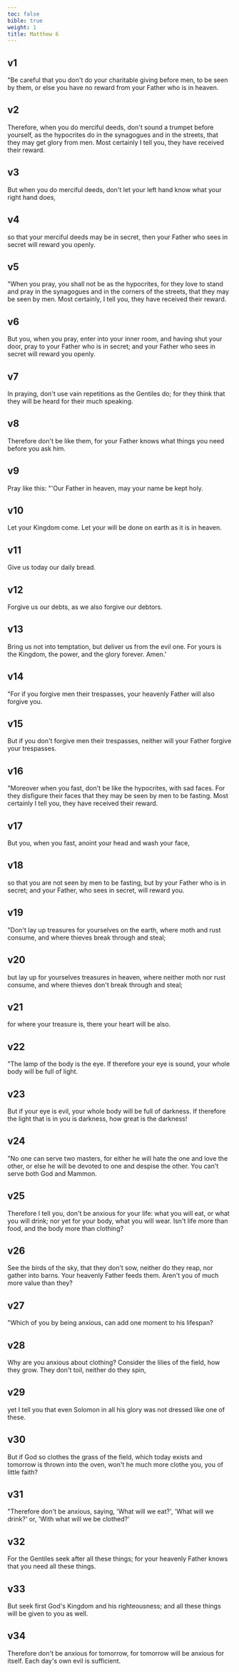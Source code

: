 ```yaml
---
toc: false
bible: true
weight: 1
title: Matthew 6
---
```




## v1 
"Be careful that you don't do your charitable giving before men, to be seen by them, or else you have no reward from your Father who is in heaven. 

## v2 
Therefore, when you do merciful deeds, don't sound a trumpet before yourself, as the hypocrites do in the synagogues and in the streets, that they may get glory from men. Most certainly I tell you, they have received their reward. 

## v3 
But when you do merciful deeds, don't let your left hand know what your right hand does, 

## v4 
so that your merciful deeds may be in secret, then your Father who sees in secret will reward you openly. 

## v5 
"When you pray, you shall not be as the hypocrites, for they love to stand and pray in the synagogues and in the corners of the streets, that they may be seen by men. Most certainly, I tell you, they have received their reward. 

## v6 
But you, when you pray, enter into your inner room, and having shut your door, pray to your Father who is in secret; and your Father who sees in secret will reward you openly. 

## v7 
In praying, don't use vain repetitions as the Gentiles do; for they think that they will be heard for their much speaking. 

## v8 
Therefore don't be like them, for your Father knows what things you need before you ask him. 

## v9 
Pray like this: "'Our Father in heaven, may your name be kept holy. 

## v10 
Let your Kingdom come. Let your will be done on earth as it is in heaven. 

## v11 
Give us today our daily bread. 

## v12 
Forgive us our debts, as we also forgive our debtors. 

## v13 
Bring us not into temptation, but deliver us from the evil one. For yours is the Kingdom, the power, and the glory forever. Amen.' 

## v14 
"For if you forgive men their trespasses, your heavenly Father will also forgive you. 

## v15 
But if you don't forgive men their trespasses, neither will your Father forgive your trespasses. 

## v16 
"Moreover when you fast, don't be like the hypocrites, with sad faces. For they disfigure their faces that they may be seen by men to be fasting. Most certainly I tell you, they have received their reward. 

## v17 
But you, when you fast, anoint your head and wash your face, 

## v18 
so that you are not seen by men to be fasting, but by your Father who is in secret; and your Father, who sees in secret, will reward you. 

## v19 
"Don't lay up treasures for yourselves on the earth, where moth and rust consume, and where thieves break through and steal; 

## v20 
but lay up for yourselves treasures in heaven, where neither moth nor rust consume, and where thieves don't break through and steal; 

## v21 
for where your treasure is, there your heart will be also. 

## v22 
"The lamp of the body is the eye. If therefore your eye is sound, your whole body will be full of light. 

## v23 
But if your eye is evil, your whole body will be full of darkness. If therefore the light that is in you is darkness, how great is the darkness! 

## v24 
"No one can serve two masters, for either he will hate the one and love the other, or else he will be devoted to one and despise the other. You can't serve both God and Mammon. 

## v25 
Therefore I tell you, don't be anxious for your life: what you will eat, or what you will drink; nor yet for your body, what you will wear. Isn't life more than food, and the body more than clothing? 

## v26 
See the birds of the sky, that they don't sow, neither do they reap, nor gather into barns. Your heavenly Father feeds them. Aren't you of much more value than they? 

## v27 
"Which of you by being anxious, can add one moment to his lifespan? 

## v28 
Why are you anxious about clothing? Consider the lilies of the field, how they grow. They don't toil, neither do they spin, 

## v29 
yet I tell you that even Solomon in all his glory was not dressed like one of these. 

## v30 
But if God so clothes the grass of the field, which today exists and tomorrow is thrown into the oven, won't he much more clothe you, you of little faith? 

## v31 
"Therefore don't be anxious, saying, 'What will we eat?', 'What will we drink?' or, 'With what will we be clothed?' 

## v32 
For the Gentiles seek after all these things; for your heavenly Father knows that you need all these things. 

## v33 
But seek first God's Kingdom and his righteousness; and all these things will be given to you as well. 

## v34 
Therefore don't be anxious for tomorrow, for tomorrow will be anxious for itself. Each day's own evil is sufficient.
